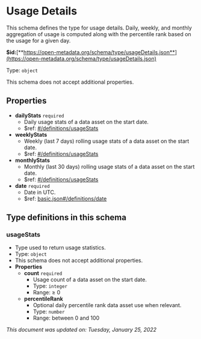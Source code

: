 # Usage Details

This schema defines the type for usage details. Daily, weekly, and monthly aggregation of usage is computed along with the percentile rank based on the usage for a given day.

**$id:**[**https://open-metadata.org/schema/type/usageDetails.json**](https://open-metadata.org/schema/type/usageDetails.json)

Type: `object`

This schema does not accept additional properties.

## Properties

* **dailyStats** `required`
  * Daily usage stats of a data asset on the start date.
  * $ref: [#/definitions/usageStats](usagedetails.md#usagestats)
* **weeklyStats**
  * Weekly (last 7 days) rolling usage stats of a data asset on the start date.
  * $ref: [#/definitions/usageStats](usagedetails.md#usagestats)
* **monthlyStats**
  * Monthly (last 30 days) rolling usage stats of a data asset on the start date.
  * $ref: [#/definitions/usageStats](usagedetails.md#usagestats)
* **date** `required`
  * Date in UTC.
  * $ref: [basic.json#/definitions/date](basic.md#date)

## Type definitions in this schema

### usageStats

* Type used to return usage statistics.
* Type: `object`
* This schema does not accept additional properties.
* **Properties**
  * **count** `required`
    * Usage count of a data asset on the start date.
    * Type: `integer`
    * Range: ≥ 0
  * **percentileRank**
    * Optional daily percentile rank data asset use when relevant.
    * Type: `number`
    * Range: between 0 and 100

_This document was updated on: Tuesday, January 25, 2022_
